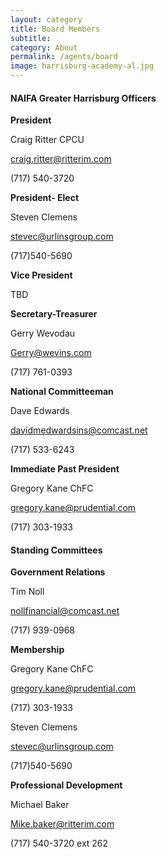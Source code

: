 ```yaml
---
layout: category
title: Board Members
subtitle: 
category: About
permalink: /agents/board
image: harrisburg-academy-al.jpg
---
```


#### NAIFA Greater Harrisburg Officers
**President** 

Craig Ritter CPCU

craig.ritter@ritterim.com

(717) 540-3720

**President- Elect** 

Steven Clemens 

stevec@urlinsgroup.com

(717)540-5690

**Vice President** 

TBD

**Secretary-Treasurer** 

Gerry Wevodau  

Gerry@wevins.com

(717) 761-0393

**National Committeeman** 

Dave Edwards

davidmedwardsins@comcast.net

(717) 533-6243

**Immediate Past President** 

Gregory Kane ChFC  

gregory.kane@prudential.com

(717) 303-1933

#### Standing Committees
**Government Relations**

Tim Noll

nollfinancial@comcast.net

(717) 939-0968

**Membership**

Gregory Kane ChFC  

gregory.kane@prudential.com

(717) 303-1933

Steven Clemens 

stevec@urlinsgroup.com

(717)540-5690

**Professional Development**

Michael Baker

Mike.baker@ritterim.com

(717) 540-3720 ext 262
